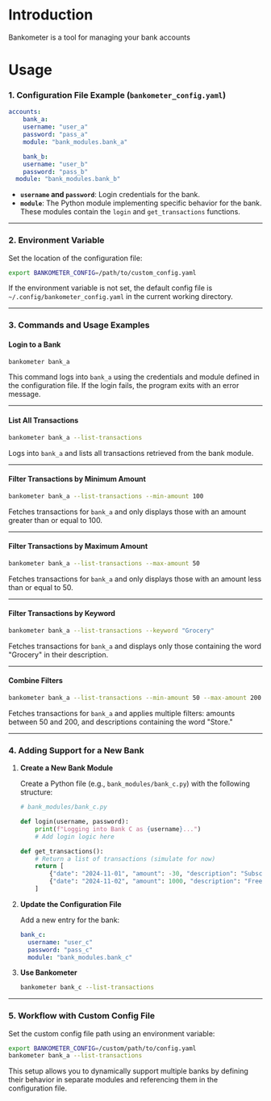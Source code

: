 

# Introduction 

Bankometer is a tool for managing your bank accounts 

# Usage 


### 1. Configuration File Example (`bankometer_config.yaml`)

```yaml
accounts:
    bank_a:
    username: "user_a"
    password: "pass_a"
    module: "bank_modules.bank_a"

    bank_b:
    username: "user_b"
    password: "pass_b"
  module: "bank_modules.bank_b"
```

- **`username` and `password`**: Login credentials for the bank.
- **`module`**: The Python module implementing specific behavior for the bank. These modules contain the `login` and `get_transactions` functions.

---

### **2. Environment Variable**

Set the location of the configuration file:

```bash
export BANKOMETER_CONFIG=/path/to/custom_config.yaml
```

If the environment variable is not set, the default config file is `~/.config/bankometer_config.yaml` in the current working directory.

---

### **3. Commands and Usage Examples**

#### **Login to a Bank**
```bash
bankometer bank_a
```
This command logs into `bank_a` using the credentials and module defined in the configuration file. If the login fails, the program exits with an error message.

---

#### **List All Transactions**
```bash
bankometer bank_a --list-transactions
```
Logs into `bank_a` and lists all transactions retrieved from the bank module.

---

#### **Filter Transactions by Minimum Amount**
```bash
bankometer bank_a --list-transactions --min-amount 100
```
Fetches transactions for `bank_a` and only displays those with an amount greater than or equal to 100.

---

#### **Filter Transactions by Maximum Amount**
```bash
bankometer bank_a --list-transactions --max-amount 50
```
Fetches transactions for `bank_a` and only displays those with an amount less than or equal to 50.

---

#### **Filter Transactions by Keyword**
```bash
bankometer bank_a --list-transactions --keyword "Grocery"
```
Fetches transactions for `bank_a` and displays only those containing the word "Grocery" in their description.

---

#### **Combine Filters**
```bash
bankometer bank_a --list-transactions --min-amount 50 --max-amount 200 --keyword "Store"
```
Fetches transactions for `bank_a` and applies multiple filters: amounts between 50 and 200, and descriptions containing the word "Store."

---

### **4. Adding Support for a New Bank**

1. **Create a New Bank Module**

   Create a Python file (e.g., `bank_modules/bank_c.py`) with the following structure:

   ```python
   # bank_modules/bank_c.py

   def login(username, password):
       print(f"Logging into Bank C as {username}...")
       # Add login logic here

   def get_transactions():
       # Return a list of transactions (simulate for now)
       return [
           {"date": "2024-11-01", "amount": -30, "description": "Subscription Fee"},
           {"date": "2024-11-02", "amount": 1000, "description": "Freelance Payment"},
       ]
   ```

2. **Update the Configuration File**

   Add a new entry for the bank:

   ```yaml
   bank_c:
     username: "user_c"
     password: "pass_c"
     module: "bank_modules.bank_c"
   ```

3. **Use Bankometer**

   ```bash
   bankometer bank_c --list-transactions
   ```

---

### **5. Workflow with Custom Config File**

Set the custom config file path using an environment variable:

```bash
export BANKOMETER_CONFIG=/custom/path/to/config.yaml
bankometer bank_a --list-transactions
``` 

This setup allows you to dynamically support multiple banks by defining their behavior in separate modules and referencing them in the configuration file.